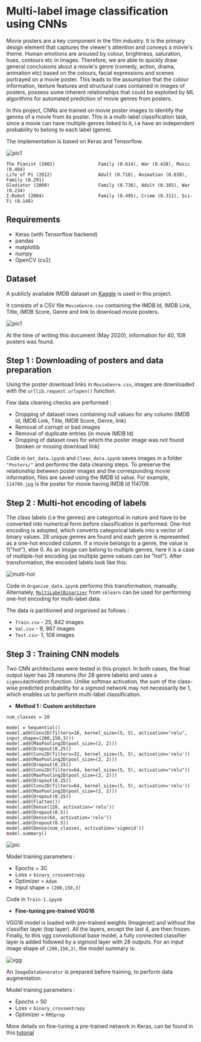 # Multi-label image classification using CNNs

Movie posters are a key component in the film industry. It is the primary design element that captures the viewer's attention and conveys a movie's theme. Human emotions are aroused by colour, brightness, saturation, hues, contours etc in images. Therefore, we are able to quickly draw general conclusions about a movie's genre (comedy, action, drama, animation etc) based on the colours, facial expressions and scenes portrayed on a movie poster. This leads to the assumption that the colour information, texture features and structural cues contained in images of posters, possess some inherent relationships that could be exploited by ML algorithms for automated prediction of movie genres from posters.  

In this project, CNNs are trained on movie poster images to identify the genres of a movie from its poster. This is a multi-label classification task, since a movie can have multiple genres linked to it, i.e have an independent probability to belong to each label (genre).

The implementation is based on Keras and Tensorflow.

<!-- ![pic1](https://github.com/d-misra/Multi-label-movie-poster-genre-classification/blob/master/Poster-images-test/Pianist.jpg)
![pic2](https://github.com/d-misra/Multi-label-movie-poster-genre-classification/blob/master/Poster-images-test/Life-of-Pi.jpg)
![pic3](https://github.com/d-misra/Multi-label-movie-poster-genre-classification/blob/master/Poster-images-test/Matrix.jpg)
![pic4](https://github.com/d-misra/Multi-label-movie-poster-genre-classification/blob/master/Poster-images-test/Gladiator.jpg)
![pic5](https://github.com/d-misra/Multi-label-movie-poster-genre-classification/blob/master/Poster-images-test/i-robot.jpg) -->

![pic1](https://github.com/d-misra/Multi-label-movie-poster-genre-classification/blob/master/Images/Demo.png)
```
The Pianist (2002)                Family (0.614), War (0.428), Music (0.404)
Life of Pi (2012)                 Adult (0.718), Animation (0.638), Family (0.291)
Gladiator (2000)                  Family (0.736), Adult (0.385), War (0.234)
I-Robot (2004)                    Family (0.495), Crime (0.311), Sci-Fi (0.148)
```

## Requirements
- Keras (with Tensorflow backend)
- pandas
- matplotlib
- numpy
- OpenCV (cv2)

## Dataset

A publicly available IMDB dataset on [Kaggle](https://www.kaggle.com/neha1703/movie-genre-from-its-poster) is used in this project.

It consists of a CSV file ```MovieGenre.csv``` containing the IMDB Id, IMDB Link, Title, IMDB Score, Genre and link to download movie posters.  

![pic1](https://github.com/d-misra/Multi-label-movie-poster-genre-classification/blob/master/Images/original-csv.png#center)

At the time of writing this document (May 2020), information for 40, 108 posters was found.

## Step 1 : Downloading of posters and data preparation

Using the poster download links in ```MovieGenre.csv```, images are downloaded with the ```urllib.request.urlopen()``` function.

Few data cleaning checks are performed :  
- Dropping of dataset rows containing null values for any column (IMDB Id, IMDB Link, Title, IMDB Score, Genre, link)
- Removal of corrupt or bad images
- Removal of duplicate entries (in movie IMDB Id)
- Dropping of dataset rows for which the poster image was not found (broken or missing download link)

Code in ```Get_data.ipynb``` and ```Clean_data.ipynb``` saves images in a folder ```"Posters/"``` and performs the data cleaning steps. To preserve the relationship between poster images and the corresponding movie information, files are saved using the IMDB Id value. For example, ```114709.jpg``` is the poster for movie having IMDB Id 114709.

## Step 2 : Multi-hot encoding of labels
The class labels (i.e the genres) are categorical in nature and have to be converted into numerical form before classification is performed. One-hot encoding is adopted, which converts categorical labels into a vector of binary values. 28 unique genres are found and each genre is represented as a one-hot encoded column. If a movie belongs to a genre, the value is 1("hot"), else 0. As an image can belong to multiple genres, here it is a case of multiple-hot encoding (as multiple genre values can be "hot"). After transformation, the encoded labels look like this:

![multi-hot](https://github.com/d-misra/Multi-label-movie-poster-genre-classification/blob/master/Images/multi-hot-encoding.png)

Code in ```Organise_data.ipynb``` performs this transformation, manually. Alternately, [```MultiLabelBinarizer```](https://scikit-learn.org/stable/modules/generated/sklearn.preprocessing.MultiLabelBinarizer.html) from ```sklearn``` can be used for performing one-hot encoding for multi-label data.

The data is partitioned and organised as follows :
- ```Train.csv``` - 25, 842 images
- ```Val.csv``` - 9, 967 images
- ```Test.csv```- 1, 108 images

## Step 3 : Training CNN models

Two CNN architectures were tested in this project. In both cases, the final output layer has 28 neurons (for 28 genre labels) and uses a ```sigmoid```activation function. Unlike softmax activation, the sum of the class-wise predicted probability for a sigmoid network may not necessarily be 1, which enables us to perform multi-label classification.  

- **Method 1 : Custom architecture**

```
num_classes = 28  

model = Sequential()
model.add(Conv2D(filters=16, kernel_size=(5, 5), activation="relu", input_shape=(200,150,3)))
model.add(MaxPooling2D(pool_size=(2, 2)))
model.add(Dropout(0.25))
model.add(Conv2D(filters=32, kernel_size=(5, 5), activation='relu'))
model.add(MaxPooling2D(pool_size=(2, 2)))
model.add(Dropout(0.25))
model.add(Conv2D(filters=64, kernel_size=(5, 5), activation="relu"))
model.add(MaxPooling2D(pool_size=(2, 2)))
model.add(Dropout(0.25))
model.add(Conv2D(filters=64, kernel_size=(5, 5), activation='relu'))
model.add(MaxPooling2D(pool_size=(2, 2)))
model.add(Dropout(0.25))
model.add(Flatten())
model.add(Dense(128, activation='relu'))
model.add(Dropout(0.5))
model.add(Dense(64, activation='relu'))
model.add(Dropout(0.5))
model.add(Dense(num_classes, activation='sigmoid'))
model.summary()
```

![pic](https://github.com/d-misra/Multi-label-movie-poster-genre-classification/blob/master/Images/model-summary.png)

Model training parameters :
- Epochs = 30
- Loss = ```binary_crossentropy```
- Optimizer = ```Adam ```
- Input shape = ```(200,150,3)```

Code in ```Train-1.ipynb```

- **Fine-tuning pre-trained VGG16**

VGG16 model is loaded with pre-trained weights (Imagenet) and without the classifier layer (top layer). All the layers, except the last 4, are then frozen. Finally, to this vgg convolutional base model, a fully connected classifier layer is added followed by a sigmoid layer with 28 outputs. For an input image shape of ```(200,150,3)```, the model summary is:

![vgg](https://github.com/d-misra/Multi-label-movie-poster-genre-classification/blob/master/Images/model_summary-vgg.png)

An ```ImageDataGenerator``` is prepared before training, to perform data augmentation.

Model training parameters :
- Epochs = 50
- Loss = ```binary_crossentropy```
- Optimizer = ```RMSprop```

More details on fine-tuning a pre-trained network in Keras, can be found in this [tutorial](https://www.learnopencv.com/keras-tutorial-fine-tuning-using-pre-trained-models/)
